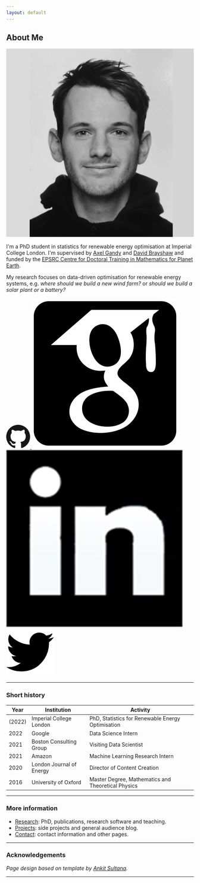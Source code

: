```yaml
---
layout: default
---
```



## About Me 

<img class="profile-picture" src="images/adriaan.jpg">

I'm a PhD student in statistics for renewable energy optimisation at Imperial College London. I'm supervised by [Axel Gandy](http://wwwf.imperial.ac.uk/~agandy/) and [David Brayshaw](https://research.reading.ac.uk/meteorology/people/david-brayshaw/) and funded by the [EPSRC Centre for Doctoral Training in Mathematics for Planet Earth](https://www.mpecdt.org).

My research focuses on data-driven optimisation for renewable energy systems, e.g. *where should we build a new wind farm?* or *should we build a solar plant or a battery?*

<a href = "https://github.com/ahilbers"> <img class="inline-picture" src="images/github.png" /> </a>
<a href = "https://scholar.google.com/citations?user=SqSbcwQAAAAJ&hl=en&oi=ao"> <img class="inline-picture" src="images/scholar.jpg" /> </a>
<a href = "https://za.linkedin.com/in/adriaan-hilbers-5a155aa5"> <img class="inline-picture" src="images/linkedin.jpeg" /> </a>
<a href = "https://twitter.com/AdriaanHilbers"> <img class="inline-picture" src="images/twitter.png" /> </a>

---

### Short history

| Year | Institution | Activity |
| ----- | ----- | ---- |
| (2022) | Imperial College London |PhD, Statistics for Renewable Energy Optimisation |
| 2022 | Google | Data Science Intern |
| 2021 | Boston Consulting Group | Visiting Data Scientist |
| 2021 | Amazon | Machine Learning Research Intern |
| 2020 | London Journal of Energy | Director of Content Creation |
| 2016 | University of Oxford | Master Degree, Mathematics and Theoretical Physics |

---

### More information

- [Research](research): PhD, publications, research software and teaching.
- [Projects](projects): side projects and general audience blog.
- [Contact](contact): contact information and other pages.

---

### Acknowledgements

*Page design based on template by [Ankit Sultana](https://github.com/ankitsultana).*


---
